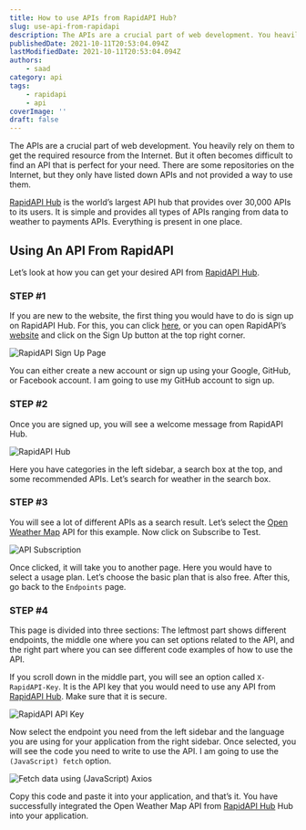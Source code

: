 ```yaml
---
title: How to use APIs from RapidAPI Hub?
slug: use-api-from-rapidapi
description: The APIs are a crucial part of web development. You heavily rely on them to get the required resource from the Internet.
publishedDate: 2021-10-11T20:53:04.094Z
lastModifiedDate: 2021-10-11T20:53:04.094Z
authors:
    - saad
category: api
tags:
    - rapidapi
    - api
coverImage: ''
draft: false
---
```


<Lead>
The APIs are a crucial part of web development. You heavily rely on them to get the required resource from the Internet. But it often becomes difficult to find an API that is perfect for your need. There are some repositories on the Internet, but they only have listed down APIs and not provided a way to use them.
</Lead>

[RapidAPI Hub](https://RapidAPI.com/hub?utm_source=guides.rapidapi.com&utm_medium=DevRel&utm_campaign=DevRel) is the world’s largest API hub that provides over 30,000 APIs to its users. It is simple and provides all types of APIs ranging from data to weather to payments APIs. Everything is present in one place.

## Using An API From RapidAPI

Let’s look at how you can get your desired API from [RapidAPI Hub](https://RapidAPI.com/hub?utm_source=guides.rapidapi.com&utm_medium=DevRel&utm_campaign=DevRel).

### STEP #1

If you are new to the website, the first thing you would have to do is sign up on RapidAPI Hub. For this, you can click [here](https://RapidAPI.com/auth/sign-up?utm_source=guides.rapidapi.com&utm_medium=DevRel&utm_campaign=DevRel), or you can open RapidAPI’s [website](https://RapidAPI.com/?utm_source=guides.rapidapi.com&utm_medium=DevRel&utm_campaign=DevRel) and click on the Sign Up button at the top right corner.

![RapidAPI Sign Up Page](https://raw.githubusercontent.com/RapidAPI/DevRel-Stack-Data/9375cbac274a15059e98e43d39839408e79db5e6/guides/posts/saad/use-api-from-rapidapi/images/sign-up.png)

You can either create a new account or sign up using your Google, GitHub, or Facebook account. I am going to use my GitHub account to sign up.

### STEP #2

Once you are signed up, you will see a welcome message from RapidAPI Hub.

![RapidAPI Hub](https://raw.githubusercontent.com/RapidAPI/DevRel-Stack-Data/9375cbac274a15059e98e43d39839408e79db5e6/guides/posts/saad/use-api-from-rapidapi/images/rapidapi-hub.png)

Here you have categories in the left sidebar, a search box at the top, and some recommended APIs. Let’s search for weather in the search box.

### STEP #3

You will see a lot of different APIs as a search result. Let’s select the [Open Weather Map](https://RapidAPI.com/community/api/open-weather-map/?utm_source=guides.rapidapi.com&utm_medium=DevRel&utm_campaign=DevRel) API for this example. Now click on Subscribe to Test.

![API Subscription](https://raw.githubusercontent.com/RapidAPI/DevRel-Stack-Data/227bfcd965602d732b7562e98d9adf2231304ec7/guides/posts/saad/use-api-from-rapidapi/images/subscribe.jpg)

Once clicked, it will take you to another page. Here you would have to select a usage plan. Let’s choose the basic plan that is also free. After this, go back to the `Endpoints` page.

### STEP #4

This page is divided into three sections: The leftmost part shows different endpoints, the middle one where you can set options related to the API, and the right part where you can see different code examples of how to use the API.

If you scroll down in the middle part, you will see an option called `X-RapidAPI-Key`. It is the API key that you would need to use any API from [RapidAPI Hub](https://RapidAPI.com/hub?utm_source=guides.rapidapi.com&utm_medium=DevRel&utm_campaign=DevRel). Make sure that it is secure.

![RapidAPI API Key](https://raw.githubusercontent.com/RapidAPI/DevRel-Stack-Data/227bfcd965602d732b7562e98d9adf2231304ec7/guides/posts/saad/use-api-from-rapidapi/images/api-key.jpg)

Now select the endpoint you need from the left sidebar and the language you are using for your application from the right sidebar. Once selected, you will see the code you need to write to use the API. I am going to use the `(JavaScript) fetch` option.

![Fetch data using (JavaScript) Axios](https://raw.githubusercontent.com/RapidAPI/DevRel-Stack-Data/227bfcd965602d732b7562e98d9adf2231304ec7/guides/posts/saad/use-api-from-rapidapi/images/code-snippet.jpg)

Copy this code and paste it into your application, and that’s it. You have successfully integrated the Open Weather Map API from [RapidAPI Hub](https://RapidAPI.com/hub?utm_source=guides.rapidapi.com&utm_medium=DevRel&utm_campaign=DevRel) Hub into your application.

